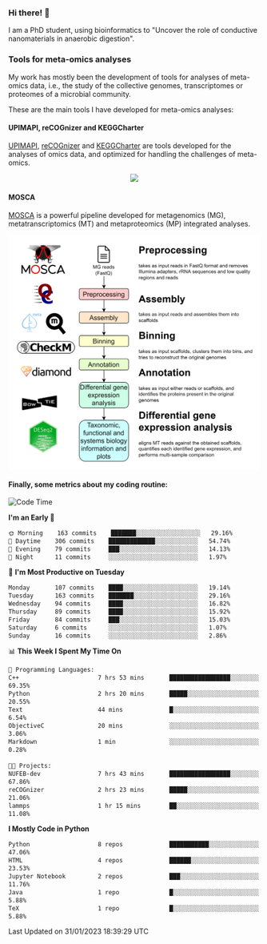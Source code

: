 ### Hi there! 👋

I am a PhD student, using bioinformatics to "Uncover the role of conductive nanomaterials in anaerobic digestion".

### Tools for meta-omics analyses

My work has mostly been the development of tools for analyses of meta-omics data, i.e., the study of the collective genomes, transcriptomes or proteomes of a microbial community.

These are the main tools I have developed for meta-omics analyses:

#### UPIMAPI, reCOGnizer and KEGGCharter

[UPIMAPI](https://github.com/iquasere/UPIMAPI), [reCOGnizer](https://github.com/iquasere/reCOGnizer) and [KEGGCharter](https://github.com/iquasere/KEGGCharter) are tools developed for the analyses of omics data, and optimized for handling the challenges of meta-omics.

<p align="center">
    <img src="assets/annotation_paper.png">
</p>

#### MOSCA

[MOSCA](https://github.com/iquasere/MOSCA) is a powerful pipeline developed for metagenomics (MG), metatranscriptomics (MT) and metaproteomics (MP) integrated analyses.

<p align="center">
    <img src="assets/mosca_workflow.png" align="center" width="700">
</p>


#### Finally, some metrics about my coding routine:

<!--START_SECTION:waka-->
![Code Time](http://img.shields.io/badge/Code%20Time-484%20hrs%2056%20mins-blue)

**I'm an Early 🐤** 

```text
🌞 Morning    163 commits    ███████░░░░░░░░░░░░░░░░░░   29.16% 
🌆 Daytime    306 commits    █████████████░░░░░░░░░░░░   54.74% 
🌃 Evening    79 commits     ███░░░░░░░░░░░░░░░░░░░░░░   14.13% 
🌙 Night      11 commits     ░░░░░░░░░░░░░░░░░░░░░░░░░   1.97%

```
📅 **I'm Most Productive on Tuesday** 

```text
Monday       107 commits    ████░░░░░░░░░░░░░░░░░░░░░   19.14% 
Tuesday      163 commits    ███████░░░░░░░░░░░░░░░░░░   29.16% 
Wednesday    94 commits     ████░░░░░░░░░░░░░░░░░░░░░   16.82% 
Thursday     89 commits     ████░░░░░░░░░░░░░░░░░░░░░   15.92% 
Friday       84 commits     ███░░░░░░░░░░░░░░░░░░░░░░   15.03% 
Saturday     6 commits      ░░░░░░░░░░░░░░░░░░░░░░░░░   1.07% 
Sunday       16 commits     ░░░░░░░░░░░░░░░░░░░░░░░░░   2.86%

```


📊 **This Week I Spent My Time On** 

```text
💬 Programming Languages: 
C++                      7 hrs 53 mins       █████████████████░░░░░░░░   69.35% 
Python                   2 hrs 20 mins       █████░░░░░░░░░░░░░░░░░░░░   20.55% 
Text                     44 mins             █░░░░░░░░░░░░░░░░░░░░░░░░   6.54% 
ObjectiveC               20 mins             ░░░░░░░░░░░░░░░░░░░░░░░░░   3.06% 
Markdown                 1 min               ░░░░░░░░░░░░░░░░░░░░░░░░░   0.28%

🐱‍💻 Projects: 
NUFEB-dev                7 hrs 43 mins       █████████████████░░░░░░░░   67.86% 
reCOGnizer               2 hrs 23 mins       █████░░░░░░░░░░░░░░░░░░░░   21.06% 
lammps                   1 hr 15 mins        ██░░░░░░░░░░░░░░░░░░░░░░░   11.08%

```

**I Mostly Code in Python** 

```text
Python                   8 repos             ███████████░░░░░░░░░░░░░░   47.06% 
HTML                     4 repos             ██████░░░░░░░░░░░░░░░░░░░   23.53% 
Jupyter Notebook         2 repos             ███░░░░░░░░░░░░░░░░░░░░░░   11.76% 
Java                     1 repo              █░░░░░░░░░░░░░░░░░░░░░░░░   5.88% 
TeX                      1 repo              █░░░░░░░░░░░░░░░░░░░░░░░░   5.88%

```



 Last Updated on 31/01/2023 18:39:29 UTC
<!--END_SECTION:waka-->
